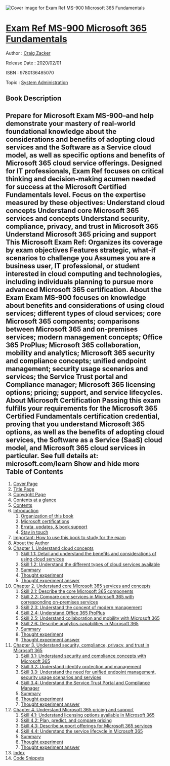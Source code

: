 ![Cover image for Exam Ref MS-900 Microsoft 365 Fundamentals](https://imgdetail.ebookreading.net/cover/cover/20200215/EB9780136485070.jpg)

[Exam Ref MS-900 Microsoft 365 Fundamentals](https://ebookreading.net/view/book/Exam+Ref+MS-900+Microsoft+365+Fundamentals-EB9780136485070_1.html "Exam Ref MS-900 Microsoft 365 Fundamentals")
====================================================================================================================

Author : [Craig Zacker](https://ebookreading.net/search/author/Craig+Zacker)

Release Date : 2020/02/01

ISBN : 9780136485070

Topic : [System Administration](https://ebookreading.net/search/category/system-administration)

Book Description
-----------------

 Prepare for Microsoft Exam MS-900–and help demonstrate your mastery of real-world foundational knowledge about the considerations and benefits of adopting cloud services and the Software as a Service cloud model, as well as specific options and benefits of Microsoft 365 cloud service offerings. Designed for IT professionals, Exam Ref focuses on critical thinking and decision-making acumen needed for success at the Microsoft Certified Fundamentals level.
Focus on the expertise measured by these objectives:
Understand cloud concepts
Understand core Microsoft 365 services and concepts
Understand security, compliance, privacy, and trust in Microsoft 365
Understand Microsoft 365 pricing and support
This Microsoft Exam Ref:
Organizes its coverage by exam objectives
Features strategic, what-if scenarios to challenge you
Assumes you are a business user, IT professional, or student interested in cloud computing and technologies, including individuals planning to pursue more advanced Microsoft 365 certification.
About the Exam
Exam MS-900 focuses on knowledge about benefits and considerations of using cloud services; different types of cloud services; core Microsoft 365 components; comparisons between Microsoft 365 and on-premises services; modern management concepts; Office 365 ProPlus; Microsoft 365 collaboration, mobility and analytics; Microsoft 365 security and compliance concepts; unified endpoint management; security usage scenarios and services; the Service Trust portal and Compliance manager; Microsoft 365 licensing options; pricing; support, and service lifecycles.
About Microsoft Certification
Passing this exam fulfills your requirements for the Microsoft 365 Certified Fundamentals certification credential, proving that you understand Microsoft 365 options, as well as the benefits of adopting cloud services, the Software as a Service (SaaS) cloud model, and Microsoft 365 cloud services in particular.
See full details at: microsoft.com/learn
        Show and hide more                
Table of Contents
-----------------

1. [Cover Page](https://ebookreading.net/view/book/Exam+Ref+MS-900+Microsoft+365+Fundamentals-EB9780136485070_1.html#cover)
1. [Title Page](https://ebookreading.net/view/book/Exam+Ref+MS-900+Microsoft+365+Fundamentals-EB9780136485070_2.html#title)
1. [Copyright Page](https://ebookreading.net/view/book/Exam+Ref+MS-900+Microsoft+365+Fundamentals-EB9780136485070_3.html#copy)
1. [Contents at a glance](https://ebookreading.net/view/book/Exam+Ref+MS-900+Microsoft+365+Fundamentals-EB9780136485070_4.html#contentg)
1. [Contents](https://ebookreading.net/view/book/Exam+Ref+MS-900+Microsoft+365+Fundamentals-EB9780136485070_5.html#contents)
1. [Introduction](https://ebookreading.net/view/book/Exam+Ref+MS-900+Microsoft+365+Fundamentals-EB9780136485070_6.html#intro)
    1. [Organization of this book](https://ebookreading.net/view/book/Exam+Ref+MS-900+Microsoft+365+Fundamentals-EB9780136485070_6.html#introlev1sec1)
    1. [Microsoft certifications](https://ebookreading.net/view/book/Exam+Ref+MS-900+Microsoft+365+Fundamentals-EB9780136485070_6.html#introlev1sec2)
    1. [Errata, updates, &amp; book support](https://ebookreading.net/view/book/Exam+Ref+MS-900+Microsoft+365+Fundamentals-EB9780136485070_6.html#introlev1sec3)
    1. [Stay in touch](https://ebookreading.net/view/book/Exam+Ref+MS-900+Microsoft+365+Fundamentals-EB9780136485070_6.html#introlev1sec4)
1. [Important: How to use this book to study for the exam](https://ebookreading.net/view/book/Exam+Ref+MS-900+Microsoft+365+Fundamentals-EB9780136485070_7.html#import)
1. [About the Author](https://ebookreading.net/view/book/Exam+Ref+MS-900+Microsoft+365+Fundamentals-EB9780136485070_8.html#about)
1. [Chapter 1. Understand cloud concepts](https://ebookreading.net/view/book/Exam+Ref+MS-900+Microsoft+365+Fundamentals-EB9780136485070_9.html#ch01)
    1. [Skill 1.1: Detail and understand the benefits and considerations of using cloud services](https://ebookreading.net/view/book/Exam+Ref+MS-900+Microsoft+365+Fundamentals-EB9780136485070_9.html#ch01lev1sec1)
    1. [Skill 1.2: Understand the different types of cloud services available](https://ebookreading.net/view/book/Exam+Ref+MS-900+Microsoft+365+Fundamentals-EB9780136485070_9.html#ch01lev1sec2)
    1. [Summary](https://ebookreading.net/view/book/Exam+Ref+MS-900+Microsoft+365+Fundamentals-EB9780136485070_9.html#ch01lev1sec3)
    1. [Thought experiment](https://ebookreading.net/view/book/Exam+Ref+MS-900+Microsoft+365+Fundamentals-EB9780136485070_9.html#ch01lev1sec4)
    1. [Thought experiment answer](https://ebookreading.net/view/book/Exam+Ref+MS-900+Microsoft+365+Fundamentals-EB9780136485070_9.html#ch01lev1sec5)
1. [Chapter 2. Understand core Microsoft 365 services and concepts](https://ebookreading.net/view/book/Exam+Ref+MS-900+Microsoft+365+Fundamentals-EB9780136485070_10.html#ch02)
    1. [Skill 2.1: Describe the core Microsoft 365 components](https://ebookreading.net/view/book/Exam+Ref+MS-900+Microsoft+365+Fundamentals-EB9780136485070_10.html#ch02lev1sec1)
    1. [Skill 2.2: Compare core services in Microsoft 365 with corresponding on-premises services](https://ebookreading.net/view/book/Exam+Ref+MS-900+Microsoft+365+Fundamentals-EB9780136485070_10.html#ch02lev1sec2)
    1. [Skill 2.3: Understand the concept of modern management](https://ebookreading.net/view/book/Exam+Ref+MS-900+Microsoft+365+Fundamentals-EB9780136485070_10.html#ch02lev1sec3)
    1. [Skill 2.4: Understand Office 365 ProPlus](https://ebookreading.net/view/book/Exam+Ref+MS-900+Microsoft+365+Fundamentals-EB9780136485070_10.html#ch02lev1sec4)
    1. [Skill 2.5: Understand collaboration and mobility with Microsoft 365](https://ebookreading.net/view/book/Exam+Ref+MS-900+Microsoft+365+Fundamentals-EB9780136485070_10.html#ch02lev1sec5)
    1. [Skill 2.6: Describe analytics capabilities in Microsoft 365](https://ebookreading.net/view/book/Exam+Ref+MS-900+Microsoft+365+Fundamentals-EB9780136485070_10.html#ch02lev1sec6)
    1. [Summary](https://ebookreading.net/view/book/Exam+Ref+MS-900+Microsoft+365+Fundamentals-EB9780136485070_10.html#ch02lev1sec7)
    1. [Thought experiment](https://ebookreading.net/view/book/Exam+Ref+MS-900+Microsoft+365+Fundamentals-EB9780136485070_10.html#ch02lev1sec8)
    1. [Thought experiment answer](https://ebookreading.net/view/book/Exam+Ref+MS-900+Microsoft+365+Fundamentals-EB9780136485070_10.html#ch02lev1sec9)
1. [Chapter 3. Understand security, compliance, privacy, and trust in Microsoft 365](https://ebookreading.net/view/book/Exam+Ref+MS-900+Microsoft+365+Fundamentals-EB9780136485070_11.html#ch03)
    1. [Skill 3.1: Understand security and compliance concepts with Microsoft 365](https://ebookreading.net/view/book/Exam+Ref+MS-900+Microsoft+365+Fundamentals-EB9780136485070_11.html#ch03lev1sec1)
    1. [Skill 3.2: Understand identity protection and management](https://ebookreading.net/view/book/Exam+Ref+MS-900+Microsoft+365+Fundamentals-EB9780136485070_11.html#ch03lev1sec2)
    1. [Skill 3.3: Understand the need for unified endpoint management, security usage scenarios and services](https://ebookreading.net/view/book/Exam+Ref+MS-900+Microsoft+365+Fundamentals-EB9780136485070_11.html#ch03lev1sec3)
    1. [Skill 3.4: Understand the Service Trust Portal and Compliance Manager](https://ebookreading.net/view/book/Exam+Ref+MS-900+Microsoft+365+Fundamentals-EB9780136485070_11.html#ch03lev1sec4)
    1. [Summary](https://ebookreading.net/view/book/Exam+Ref+MS-900+Microsoft+365+Fundamentals-EB9780136485070_11.html#ch03lev1sec5)
    1. [Thought experiment](https://ebookreading.net/view/book/Exam+Ref+MS-900+Microsoft+365+Fundamentals-EB9780136485070_11.html#ch03lev1sec6)
    1. [Thought experiment answer](https://ebookreading.net/view/book/Exam+Ref+MS-900+Microsoft+365+Fundamentals-EB9780136485070_11.html#ch03lev1sec7)
1. [Chapter 4. Understand Microsoft 365 pricing and support](https://ebookreading.net/view/book/Exam+Ref+MS-900+Microsoft+365+Fundamentals-EB9780136485070_12.html#ch04)
    1. [Skill 4.1: Understand licensing options available in Microsoft 365](https://ebookreading.net/view/book/Exam+Ref+MS-900+Microsoft+365+Fundamentals-EB9780136485070_12.html#ch04lev1sec1)
    1. [Skill 4.2: Plan, predict, and compare pricing](https://ebookreading.net/view/book/Exam+Ref+MS-900+Microsoft+365+Fundamentals-EB9780136485070_12.html#ch04lev1sec2)
    1. [Skill 4.3: Describe support offerings for Microsoft 365 services](https://ebookreading.net/view/book/Exam+Ref+MS-900+Microsoft+365+Fundamentals-EB9780136485070_12.html#ch04lev1sec3)
    1. [Skill 4.4: Understand the service lifecycle in Microsoft 365](https://ebookreading.net/view/book/Exam+Ref+MS-900+Microsoft+365+Fundamentals-EB9780136485070_12.html#ch04lev1sec4)
    1. [Summary](https://ebookreading.net/view/book/Exam+Ref+MS-900+Microsoft+365+Fundamentals-EB9780136485070_12.html#ch04lev1sec5)
    1. [Thought experiment](https://ebookreading.net/view/book/Exam+Ref+MS-900+Microsoft+365+Fundamentals-EB9780136485070_12.html#ch04lev1sec6)
    1. [Thought experiment answer](https://ebookreading.net/view/book/Exam+Ref+MS-900+Microsoft+365+Fundamentals-EB9780136485070_12.html#ch04lev1sec7)
1. [Index](https://ebookreading.net/view/book/Exam+Ref+MS-900+Microsoft+365+Fundamentals-EB9780136485070_13.html#index)
1. [Code Snippets](https://ebookreading.net/view/book/Exam+Ref+MS-900+Microsoft+365+Fundamentals-EB9780136485070_14.html#ch02_images)

